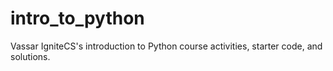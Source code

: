 # intro_to_python
Vassar IgniteCS's introduction to Python course activities, starter code, and solutions.
